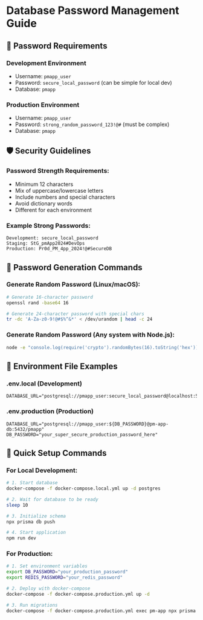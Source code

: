 # Database Password Management Guide

## 🔑 Password Requirements

### Development Environment
- Username: `pmapp_user`
- Password: `secure_local_password` (can be simple for local dev)
- Database: `pmapp`

### Production Environment  
- Username: `pmapp_user`
- Password: `strong_random_password_123!@#` (must be complex)
- Database: `pmapp`

## 🛡️ Security Guidelines

### Password Strength Requirements:
- Minimum 12 characters
- Mix of uppercase/lowercase letters
- Include numbers and special characters
- Avoid dictionary words
- Different for each environment

### Example Strong Passwords:
```
Development: secure_local_password
Staging: StG_pmApp2024#DevOps
Production: Pr0d_PM_4pp_2024!@#SecureDB
```

## 🔄 Password Generation Commands

### Generate Random Password (Linux/macOS):
```bash
# Generate 16-character password
openssl rand -base64 16

# Generate 24-character password with special chars
tr -dc 'A-Za-z0-9!@#$%^&*' < /dev/urandom | head -c 24
```

### Generate Random Password (Any system with Node.js):
```bash
node -e "console.log(require('crypto').randomBytes(16).toString('hex'))"
```

## 📝 Environment File Examples

### .env.local (Development)
```env
DATABASE_URL="postgresql://pmapp_user:secure_local_password@localhost:5432/pmapp"
```

### .env.production (Production)
```env
DATABASE_URL="postgresql://pmapp_user:${DB_PASSWORD}@pm-app-db:5432/pmapp"
DB_PASSWORD="your_super_secure_production_password_here"
```

## 🚀 Quick Setup Commands

### For Local Development:
```bash
# 1. Start database
docker-compose -f docker-compose.local.yml up -d postgres

# 2. Wait for database to be ready
sleep 10

# 3. Initialize schema
npx prisma db push

# 4. Start application
npm run dev
```

### For Production:
```bash
# 1. Set environment variables
export DB_PASSWORD="your_production_password"
export REDIS_PASSWORD="your_redis_password"

# 2. Deploy with docker-compose
docker-compose -f docker-compose.production.yml up -d

# 3. Run migrations
docker-compose -f docker-compose.production.yml exec pm-app npx prisma migrate deploy
```
